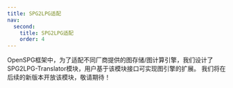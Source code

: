 ```yaml
---
title: SPG2LPG适配
nav:
  second:
    title: SPG2LPG适配
    order: 4
---
```


OpenSPG框架中，为了适配不同厂商提供的图存储/图计算引擎，我们设计了SPG2LPG-Translator模块，用户基于该模块接口可实现图引擎的扩展。
我们将在后续的新版本开放该模块，敬请期待！
